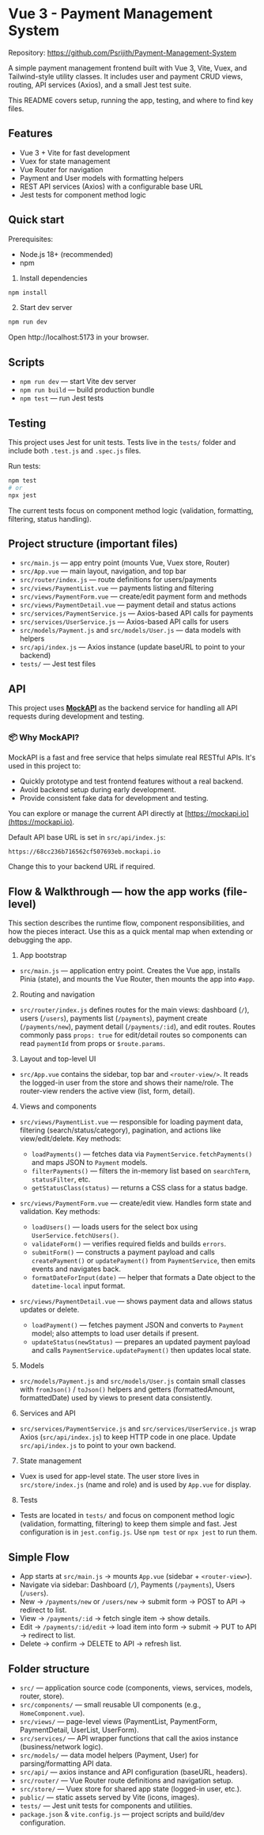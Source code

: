 # Vue 3 - Payment Management System

Repository: https://github.com/Psrijith/Payment-Management-System

A simple payment management frontend built with Vue 3, Vite, Vuex, and Tailwind-style utility classes. It includes user and payment CRUD views, routing, API services (Axios), and a small Jest test suite.

This README covers setup, running the app, testing, and where to find key files.

## Features

- Vue 3 + Vite for fast development
- Vuex for state management
- Vue Router for navigation
- Payment and User models with formatting helpers
- REST API services (Axios) with a configurable base URL
- Jest tests for component method logic

## Quick start

Prerequisites:
- Node.js 18+ (recommended)
- npm

1. Install dependencies

```bash
npm install
```

2. Start dev server

```bash
npm run dev
```

Open http://localhost:5173 in your browser.

## Scripts

- `npm run dev` — start Vite dev server
- `npm run build` — build production bundle 
- `npm test` — run Jest tests

## Testing

This project uses Jest for unit tests. Tests live in the `tests/` folder and include both `.test.js` and `.spec.js` files.

Run tests:

```bash
npm test
# or
npx jest
```

The current tests focus on component method logic (validation, formatting, filtering, status handling).

## Project structure (important files)

- `src/main.js` — app entry point (mounts Vue, Vuex store, Router)
- `src/App.vue` — main layout, navigation, and top bar
- `src/router/index.js` — route definitions for users/payments
- `src/views/PaymentList.vue` — payments listing and filtering
- `src/views/PaymentForm.vue` — create/edit payment form and methods
- `src/views/PaymentDetail.vue` — payment detail and status actions
- `src/services/PaymentService.js` — Axios-based API calls for payments
- `src/services/UserService.js` — Axios-based API calls for users
- `src/models/Payment.js` and `src/models/User.js` — data models with helpers
- `src/api/index.js` — Axios instance (update baseURL to point to your backend)
- `tests/` — Jest test files

## API

This project uses [**MockAPI**](https://mockapi.io/) as the backend service for handling all API requests during development and testing.

### 📦 Why MockAPI?

MockAPI is a fast and free service that helps simulate real RESTful APIs. It's used in this project to:

- Quickly prototype and test frontend features without a real backend.
- Avoid backend setup during early development.
- Provide consistent fake data for development and testing.

You can explore or manage the current API directly at [https://mockapi.io](https://mockapi.io).

Default API base URL is set in `src/api/index.js`:

```
https://68cc236b716562cf507693eb.mockapi.io
```

Change this to your backend URL if required.

 


## Flow & Walkthrough — how the app works (file-level)

This section describes the runtime flow, component responsibilities, and how the pieces interact. Use this as a quick mental map when extending or debugging the app.

1) App bootstrap
- `src/main.js` — application entry point. Creates the Vue app, installs Pinia (state), and mounts the Vue Router, then mounts the app into `#app`.

2) Routing and navigation
- `src/router/index.js` defines routes for the main views: dashboard (`/`), users (`/users`), payments list (`/payments`), payment create (`/payments/new`), payment detail (`/payments/:id`), and edit routes. Routes commonly pass `props: true` for edit/detail routes so components can read `paymentId` from props or `$route.params`.

3) Layout and top-level UI
- `src/App.vue` contains the sidebar, top bar and `<router-view/>`. It reads the logged-in user from the store and shows their name/role. The router-view renders the active view (list, form, detail).

4) Views and components
- `src/views/PaymentList.vue` — responsible for loading payment data, filtering (search/status/category), pagination, and actions like view/edit/delete. Key methods:
	- `loadPayments()` — fetches data via `PaymentService.fetchPayments()` and maps JSON to `Payment` models.
	- `filterPayments()` — filters the in-memory list based on `searchTerm`, `statusFilter`, etc.
	- `getStatusClass(status)` — returns a CSS class for a status badge.

- `src/views/PaymentForm.vue` — create/edit view. Handles form state and validation. Key methods:
	- `loadUsers()` — loads users for the select box using `UserService.fetchUsers()`.
	- `validateForm()` — verifies required fields and builds `errors`.
	- `submitForm()` — constructs a payment payload and calls `createPayment()` or `updatePayment()` from `PaymentService`, then emits events and navigates back.
	- `formatDateForInput(date)` — helper that formats a Date object to the `datetime-local` input format.

- `src/views/PaymentDetail.vue` — shows payment data and allows status updates or delete.
	- `loadPayment()` — fetches payment JSON and converts to `Payment` model; also attempts to load user details if present.
	- `updateStatus(newStatus)` — prepares an updated payment payload and calls `PaymentService.updatePayment()` then updates local state.

5) Models
- `src/models/Payment.js` and `src/models/User.js` contain small classes with `fromJson()` / `toJson()` helpers and getters (formattedAmount, formattedDate) used by views to present data consistently.

6) Services and API
- `src/services/PaymentService.js` and `src/services/UserService.js` wrap Axios (`src/api/index.js`) to keep HTTP code in one place. Update `src/api/index.js` to point to your own backend.

7) State management
- Vuex is used for app-level state. The user store lives in `src/store/index.js` (name and role) and is used by `App.vue` for display.

8) Tests
- Tests are located in `tests/` and focus on component method logic (validation, formatting, filtering) to keep them simple and fast. Jest configuration is in `jest.config.js`. Use `npm test` or `npx jest` to run them.
 
## Simple Flow 

- App starts at `src/main.js` → mounts `App.vue` (sidebar + `<router-view>`).
- Navigate via sidebar: Dashboard (`/`), Payments (`/payments`), Users (`/users`).
- New → `/payments/new` or `/users/new` → submit form → POST to API → redirect to list.
- View → `/payments/:id` → fetch single item → show details.
- Edit → `/payments/:id/edit` → load item into form → submit → PUT to API → redirect to list.
- Delete → confirm → DELETE to API → refresh list.

## Folder structure 

- `src/` — application source code (components, views, services, models, router, store).
- `src/components/` — small reusable UI components (e.g., `HomeComponent.vue`).
- `src/views/` — page-level views (PaymentList, PaymentForm, PaymentDetail, UserList, UserForm).
- `src/services/` — API wrapper functions that call the axios instance (business/network logic).
- `src/models/` — data model helpers (Payment, User) for parsing/formatting API data.
- `src/api/` — axios instance and API configuration (baseURL, headers).
- `src/router/` — Vue Router route definitions and navigation setup.
- `src/store/` — Vuex store for shared app state (logged-in user, etc.).
- `public/` — static assets served by Vite (icons, images).
- `tests/` — Jest unit tests for components and utilities.
- `package.json` & `vite.config.js` — project scripts and build/dev configuration.

 


